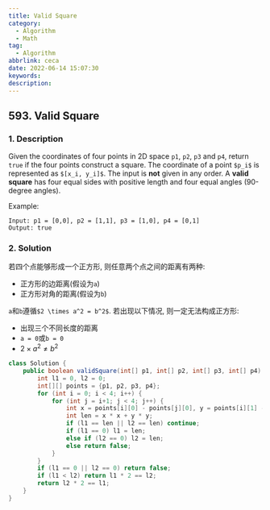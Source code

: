 ```yaml
---
title: Valid Square
category:
  - Algorithm
  - Math
tag:
  - Algorithm
abbrlink: ceca
date: 2022-06-14 15:07:30
keywords:
description:
---
```


## 593. Valid Square
### 1. Description
Given the coordinates of four points in 2D space `p1`, `p2`, `p3` and `p4`, return `true` if the four points construct a square.
The coordinate of a point `$p_i$` is represented as `$[x_i, y_i]$`. The input is **not** given in any order.
A **valid square** has four equal sides with positive length and four equal angles (90-degree angles).

Example:
```
Input: p1 = [0,0], p2 = [1,1], p3 = [1,0], p4 = [0,1]
Output: true
```

### 2. Solution
若四个点能够形成一个正方形, 则任意两个点之间的距离有两种:
* 正方形的边距离(假设为`a`)
* 正方形对角的距离(假设为`b`)

`a`和`b`遵循`$2 \times a^2 = b^2$`. 若出现以下情况, 则一定无法构成正方形:
* 出现三个不同长度的距离
* `a = 0`或`b = 0`
* $2 \times a^2 \neq b^2$

```java
class Solution {
    public boolean validSquare(int[] p1, int[] p2, int[] p3, int[] p4) {
        int l1 = 0, l2 = 0;
        int[][] points = {p1, p2, p3, p4};
        for (int i = 0; i < 4; i++) {
            for (int j = i+1; j < 4; j++) {
                int x = points[i][0] - points[j][0], y = points[i][1] - points[j][1];
                int len = x * x + y * y;
                if (l1 == len || l2 == len) continue;
                if (l1 == 0) l1 = len;
                else if (l2 == 0) l2 = len;
                else return false;
            }
        }
        if (l1 == 0 || l2 == 0) return false;
        if (l1 < l2) return l1 * 2 == l2;
        return l2 * 2 == l1;
    }
}
```
